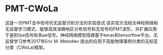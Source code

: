 # PMT-CWoLa
这是一次PMT击中信号的无监督识别方法的实验尝试
该实验方法结合神经网络和无监督学习模式，能够高效准确地区分有信号和无信号的PMT波形，并扩展应用于鉴别1pe信号和多pe信号。神经网络模型搭建基于keras和tensorflow平台，无监督学习参考2017年Eric M. Metodiev 提出的应用于高能物理事例分类的无标签分类（CWoLa)框架。
